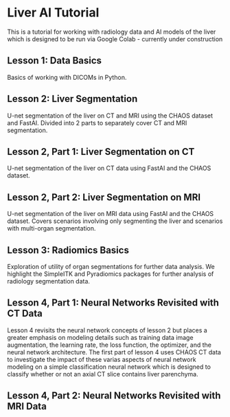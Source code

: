 # Liver AI Tutorial
This is a tutorial for working with radiology data and AI models of the liver which is designed to be run via Google Colab - currently under construction

## Lesson 1: Data Basics

Basics of working with DICOMs in Python.

## Lesson 2: Liver Segmentation

U-net segmentation of the liver on CT and MRI using the CHAOS dataset and FastAI. Divided into 2 parts to separately cover CT and MRI segmentation.

## Lesson 2, Part 1: Liver Segmentation on CT

U-net segmentation of the liver on CT data using FastAI and the CHAOS dataset.

## Lesson 2, Part 2: Liver Segmentation on MRI

U-net segmentation of the liver on MRI data using FastAI and the CHAOS dataset. Covers scenarios involving only segmenting the liver and scenarios with multi-organ segmentation.

## Lesson 3: Radiomics Basics

Exploration of utility of organ segmentations for further data analysis. We highlight the SimpleITK and Pyradiomics packages for further analysis of radiology segmentation data. 

## Lesson 4, Part 1: Neural Networks Revisited with CT Data

Lesson 4 revisits the neural network concepts of lesson 2 but places a greater emphasis on modeling details such as training data image augmentation, the learning rate, the loss function, the optimizer, and the neural network architecture. The first part of lesson 4 uses CHAOS CT data to investigate the impact of these varias aspects of neural network modeling on a simple classification neural network which is designed to classify whether or not an axial CT slice contains liver parenchyma. 

## Lesson 4, Part 2: Neural Networks Revisited with MRI Data

